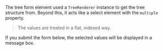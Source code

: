The tree form element used a `TreeRenderer` instance to 
get the tree structure from. Beyond this, it acts like
a select element with the `multiple` property. 

> The values are treated in a flat, indexed way.

If you submit the form below, the selected values will
be displayed in a message box.

